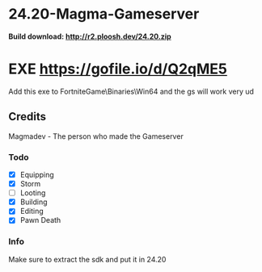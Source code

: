 # 24.20-Magma-Gameserver

**Build download: http://r2.ploosh.dev/24.20.zip**
# EXE https://gofile.io/d/Q2qME5
Add this exe to FortniteGame\Binaries\Win64 and the gs will work very ud

## Credits
Magmadev - The person who made the Gameserver

  ### Todo
- [x] Equipping
- [x] Storm
- [ ] Looting
- [x] Building
- [x] Editing
- [x] Pawn Death

### Info
Make sure to extract the sdk and put it in 24.20
